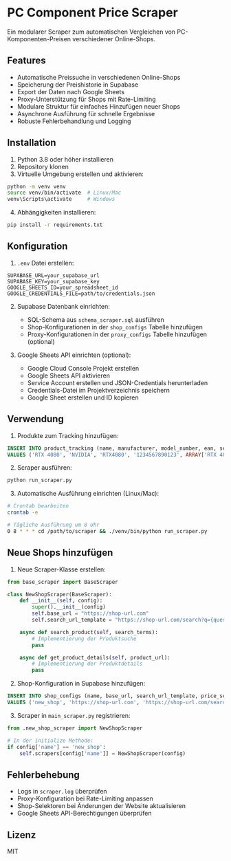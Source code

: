 # PC Component Price Scraper

Ein modularer Scraper zum automatischen Vergleichen von PC-Komponenten-Preisen verschiedener Online-Shops.

## Features

- Automatische Preissuche in verschiedenen Online-Shops
- Speicherung der Preishistorie in Supabase
- Export der Daten nach Google Sheets
- Proxy-Unterstützung für Shops mit Rate-Limiting
- Modulare Struktur für einfaches Hinzufügen neuer Shops
- Asynchrone Ausführung für schnelle Ergebnisse
- Robuste Fehlerbehandlung und Logging

## Installation

1. Python 3.8 oder höher installieren
2. Repository klonen
3. Virtuelle Umgebung erstellen und aktivieren:
```bash
python -m venv venv
source venv/bin/activate  # Linux/Mac
venv\Scripts\activate     # Windows
```
4. Abhängigkeiten installieren:
```bash
pip install -r requirements.txt
```

## Konfiguration

1. `.env` Datei erstellen:
```env
SUPABASE_URL=your_supabase_url
SUPABASE_KEY=your_supabase_key
GOOGLE_SHEETS_ID=your_spreadsheet_id
GOOGLE_CREDENTIALS_FILE=path/to/credentials.json
```

2. Supabase Datenbank einrichten:
   - SQL-Schema aus `schema_scraper.sql` ausführen
   - Shop-Konfigurationen in der `shop_configs` Tabelle hinzufügen
   - Proxy-Konfigurationen in der `proxy_configs` Tabelle hinzufügen (optional)

3. Google Sheets API einrichten (optional):
   - Google Cloud Console Projekt erstellen
   - Google Sheets API aktivieren
   - Service Account erstellen und JSON-Credentials herunterladen
   - Credentials-Datei im Projektverzeichnis speichern
   - Google Sheet erstellen und ID kopieren

## Verwendung

1. Produkte zum Tracking hinzufügen:
```sql
INSERT INTO product_tracking (name, manufacturer, model_number, ean, search_terms)
VALUES ('RTX 4080', 'NVIDIA', 'RTX4080', '1234567890123', ARRAY['RTX 4080', 'NVIDIA RTX 4080']);
```

2. Scraper ausführen:
```bash
python run_scraper.py
```

3. Automatische Ausführung einrichten (Linux/Mac):
```bash
# Crontab bearbeiten
crontab -e

# Tägliche Ausführung um 8 Uhr
0 8 * * * cd /path/to/scraper && ./venv/bin/python run_scraper.py
```

## Neue Shops hinzufügen

1. Neue Scraper-Klasse erstellen:
```python
from base_scraper import BaseScraper

class NewShopScraper(BaseScraper):
    def __init__(self, config):
        super().__init__(config)
        self.base_url = "https://shop-url.com"
        self.search_url_template = "https://shop-url.com/search?q={query}"

    async def search_product(self, search_terms):
        # Implementierung der Produktsuche
        pass

    async def get_product_details(self, product_url):
        # Implementierung der Produktdetails
        pass
```

2. Shop-Konfiguration in Supabase hinzufügen:
```sql
INSERT INTO shop_configs (name, base_url, search_url_template, price_selector, stock_selector, shipping_selector, requires_proxy, active)
VALUES ('new_shop', 'https://shop-url.com', 'https://shop-url.com/search?q={query}', '.price', '.stock', '.shipping', false, true);
```

3. Scraper in `main_scraper.py` registrieren:
```python
from .new_shop_scraper import NewShopScraper

# In der initialize Methode:
if config['name'] == 'new_shop':
    self.scrapers[config['name']] = NewShopScraper(config)
```

## Fehlerbehebung

- Logs in `scraper.log` überprüfen
- Proxy-Konfiguration bei Rate-Limiting anpassen
- Shop-Selektoren bei Änderungen der Website aktualisieren
- Google Sheets API-Berechtigungen überprüfen

## Lizenz

MIT 